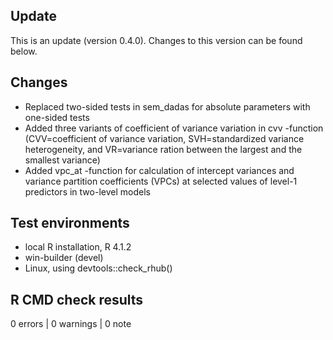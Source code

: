 ## Update

This is an update (version 0.4.0). Changes to this version can be found below.

## Changes

* Replaced two-sided tests in sem_dadas for absolute parameters with one-sided tests
* Added three variants of coefficient of variance variation in cvv -function (CVV=coefficient of variance variation, SVH=standardized variance heterogeneity, and VR=variance ration between the largest and the smallest variance)
* Added vpc_at -function for calculation of intercept variances and variance partition coefficients (VPCs) at selected values of level-1 predictors in two-level models

## Test environments
* local R installation, R 4.1.2
* win-builder (devel)
* Linux, using devtools::check_rhub()

## R CMD check results

0 errors | 0 warnings | 0 note

